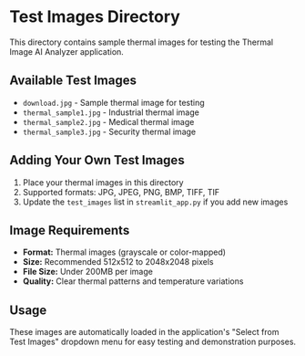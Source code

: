 # Test Images Directory

This directory contains sample thermal images for testing the Thermal Image AI Analyzer application.

## Available Test Images

- `download.jpg` - Sample thermal image for testing
- `thermal_sample1.jpg` - Industrial thermal image
- `thermal_sample2.jpg` - Medical thermal image
- `thermal_sample3.jpg` - Security thermal image

## Adding Your Own Test Images

1. Place your thermal images in this directory
2. Supported formats: JPG, JPEG, PNG, BMP, TIFF, TIF
3. Update the `test_images` list in `streamlit_app.py` if you add new images

## Image Requirements

- **Format:** Thermal images (grayscale or color-mapped)
- **Size:** Recommended 512x512 to 2048x2048 pixels
- **File Size:** Under 200MB per image
- **Quality:** Clear thermal patterns and temperature variations

## Usage

These images are automatically loaded in the application's "Select from Test Images" dropdown menu for easy testing and demonstration purposes.
